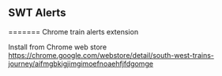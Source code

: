 ## SWT Alerts
=======
Chrome train alerts extension

Install from Chrome web store https://chrome.google.com/webstore/detail/south-west-trains-journey/aifmgbkigjimgimoefnoaehfjfdgomge

